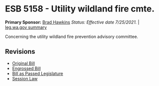 # ESB 5158 - Utility wildland fire cmte.
**Primary Sponsor:** [Brad Hawkins](/person/leg/brad.hawkins.md)
*Status: Effective date 7/25/2021.* | [leg.wa.gov summary](https://app.leg.wa.gov/billsummary?BillNumber=5158&Year=2021)

Concerning the utility wildland fire prevention advisory committee.

## Revisions
* [Original Bill](1/)
* [Engrossed Bill](1/)
* [Bill as Passed Legislature](1/)
* [Session Law](1/)